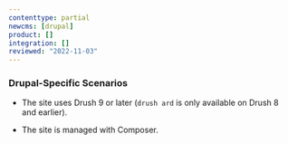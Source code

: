```yaml
---
contenttype: partial
newcms: [drupal]
product: []
integration: []
reviewed: "2022-11-03"
---
```


### Drupal-Specific Scenarios

- The site uses Drush 9 or later (`drush ard` is only available on Drush 8 and earlier).

- The site is managed with Composer.